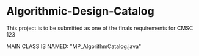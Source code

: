 # Algorithmic-Design-Catalog
This project is to be submitted as one of the finals requirements for CMSC 123

MAIN CLASS IS NAMED: "MP_AlgorithmCatalog.java"
